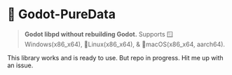 # 🎵 Godot-PureData

> **Godot libpd without rebuilding Godot.** Supports 🪟Windows(x86_x64), 🐧Linux(x86_x64), & 🍎macOS(x86_x64, aarch64).

This library works and is ready to use. But repo in progress. Hit me up with an issue.
